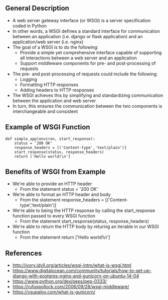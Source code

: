 ## General Description
- A web server gateway interface (or WSGI) is a server specification coded in Python
- In other words, a WSGI defines a standard interface for communication between an application (i.e. django or flask application) and an application/web server (i.e. nginx)
- The goal of a WSGI is to do the following:
	- Provide a simple yet comprehensive interface capable of supporting all interactions between a web server and an application
	- Support middleware components for pre- and post-processing of requests
- The pre- and post-processing of requests could include the following:
	- Logging
	- Formatting HTTP responses
	- Adding headers to HTTP responses
- The WSGI achieves this by simplifying and standardizing communication between the application and web server
- In turn, this ensures the communication between the two components is interchangeable and consistent

## Example of WSGI Function
```
def simple_app(environ, start_response):
	status = '200 OK'
	response_headers = [('Content-type','text/plain')]
	start_response(status, response_headers)
	return ['Hello world!\n']
```

## Benefits of WSGI from Example
- We're able to provide an HTTP header
	- From the statement status = '200 OK'
- We're able to format an HTTP header and body
	- From the statement response_headers = [('Content-type','text/plain')]
- We're able to being the HTTP response by calling the start_response function passed to every WSGI function
	- From the statement start_response(status, response_headers)
- We're able to return the HTTP body by returing an iterable in our WSGI function
	- From the statement return ['Hello world!\n']

## References
- http://ivory.idyll.org/articles/wsgi-intro/what-is-wsgi.html
- https://www.digitalocean.com/community/tutorials/how-to-set-up-django-with-postgres-nginx-and-gunicorn-on-ubuntu-14-04
- https://www.python.org/dev/peps/pep-0333/
- https://rufuspollock.com/2006/09/28/wsgi-middleware/
- https://vsupalov.com/what-is-gunicorn/
